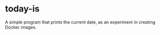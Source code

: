 # today-is

A simple program that prints the current date, as an experiment in creating Docker images.
